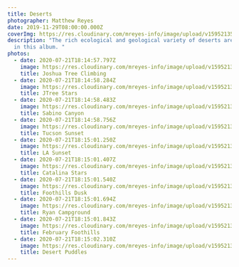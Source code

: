 ```yaml
---
title: Deserts
photographer: Matthew Reyes
date: 2019-11-29T08:00:00.000Z
coverImg: https://res.cloudinary.com/mreyes-info/image/upload/v1595213560/Desert/Joshua_Tree_Climbing.jpg
description: "The rich ecological and geological variety of deserts are captured
  in this album. "
photos:
  - date: 2020-07-21T18:14:57.797Z
    image: https://res.cloudinary.com/mreyes-info/image/upload/v1595213560/Desert/Joshua_Tree_Climbing.jpg
    title: Joshua Tree Climbing
  - date: 2020-07-21T18:14:58.284Z
    image: https://res.cloudinary.com/mreyes-info/image/upload/v1595213560/Desert/Joshua_Tree_Stars.jpg
    title: JTree Stars
  - date: 2020-07-21T18:14:58.483Z
    image: https://res.cloudinary.com/mreyes-info/image/upload/v1595213559/Desert/Sabino_Canyon.jpg
    title: Sabino Canyon
  - date: 2020-07-21T18:14:58.756Z
    image: https://res.cloudinary.com/mreyes-info/image/upload/v1595213559/Desert/Tucson_Sunset.jpg
    title: Tucson Sunset
  - date: 2020-07-21T18:15:01.250Z
    image: https://res.cloudinary.com/mreyes-info/image/upload/v1595213557/Desert/Desert_Sunset.jpg
    title: LA Sunset
  - date: 2020-07-21T18:15:01.407Z
    image: https://res.cloudinary.com/mreyes-info/image/upload/v1595213557/Desert/Catalina_Foothills_Night.jpg
    title: Catalina Stars
  - date: 2020-07-21T18:15:01.540Z
    image: https://res.cloudinary.com/mreyes-info/image/upload/v1595213557/Desert/Catalinas_Dusk.jpg
    title: Foothills Dusk
  - date: 2020-07-21T18:15:01.694Z
    image: https://res.cloudinary.com/mreyes-info/image/upload/v1595213557/Desert/Desert_Sunrise.jpg
    title: Ryan Campground
  - date: 2020-07-21T18:15:01.843Z
    image: https://res.cloudinary.com/mreyes-info/image/upload/v1595213557/Desert/Tucson_Winter.jpg
    title: February Foothills
  - date: 2020-07-21T18:15:02.310Z
    image: https://res.cloudinary.com/mreyes-info/image/upload/v1595213557/Desert/Desert_Reflections.jpg
    title: Desert Puddles
---
```

